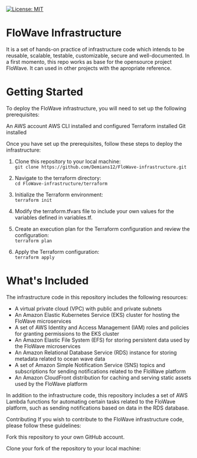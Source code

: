 [![License: MIT](https://img.shields.io/badge/License-MIT-yellow.svg)](https://opensource.org/licenses/MIT)

# FloWave Infrastructure

It is a set of hands-on practice of infrastructure code which intends to be reusable, scalable, testable, customizable, secure and well-documented. In a first momento, this repo works as base for the opensource project FloWave. It can used in other projects with the apropriate reference.

# Getting Started
To deploy the FloWave infrastructure, you will need to set up the following prerequisites:

An AWS account
AWS CLI installed and configured
Terraform installed
Git installed

Once you have set up the prerequisites, follow these steps to deploy the infrastructure:

1. Clone this repository to your local machine: <br>
`git clone https://github.com/Demians12/FloWave-infrastructure.git`

2. Navigate to the terraform directory:<br>
`cd FloWave-infrastructure/terraform`

3. Initialize the Terraform environment:<br>
`terraform init`

4. Modify the terraform.tfvars file to include your own values for the variables defined in variables.tf.

5. Create an execution plan for the Terraform configuration and review the configuration:<br>
`terraform plan`

6. Apply the Terraform configuration:<br>
`terraform apply`

# What's Included
The infrastructure code in this repository includes the following resources:

-   A virtual private cloud (VPC) with public and private subnets
-   An Amazon Elastic Kubernetes Service (EKS) cluster for hosting the FloWave microservices
-   A set of AWS Identity and Access Management (IAM) roles and policies for granting permissions to the EKS cluster
-   An Amazon Elastic File System (EFS) for storing persistent data used by the FloWave microservices
-   An Amazon Relational Database Service (RDS) instance for storing metadata related to ocean wave data
-   A set of Amazon Simple Notification Service (SNS) topics and subscriptions for sending notifications related to the FloWave platform
-   An Amazon CloudFront distribution for caching and serving static assets used by the FloWave platform

In addition to the infrastructure code, this repository includes a set of AWS Lambda functions for automating certain tasks related to the FloWave platform, such as sending notifications based on data in the RDS database.

Contributing
If you wish to contribute to the FloWave infrastructure code, please follow these guidelines:

Fork this repository to your own GitHub account.

Clone your fork of the repository to your local machine:
